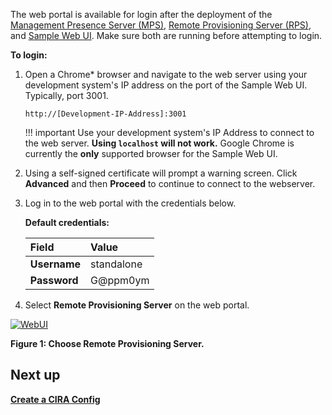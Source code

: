 
The web portal is available for login after the deployment of the [Management Presence Server (MPS)](../Glossary.md#m), [Remote Provisioning Server (RPS)](../Glossary.md#r), and [Sample Web UI](../Glossary.md#s). Make sure both are running before attempting to login.

**To login:**

1. Open a Chrome* browser and navigate to the web server using your development system's IP address on the port of the Sample Web UI. Typically, port 3001.

    ```
    http://[Development-IP-Address]:3001
    ```

    !!! important
        Use your development system's IP Address to connect to the web server.
        **Using `localhost` will not work.** Google Chrome is currently the **only** supported browser for the Sample Web UI.

2. Using a self-signed certificate will prompt a warning screen. Click **Advanced** and then **Proceed** to continue to connect to the webserver.

3. Log in to the web portal with the credentials below.

    **Default credentials:**

    | Field       |  Value    |
    | :-----------| :-------------- |
    | **Username**| standalone |
    | **Password**| G@ppm0ym |

4. Select **Remote Provisioning Server** on the web portal.

[![WebUI](../assets/images/WebUI_HomeRPS.png)](../assets/images/WebUI_HomeRPS.png)

**Figure 1: Choose Remote Provisioning Server.**

## Next up
**[Create a CIRA Config](createCIRAConfig.md)**
